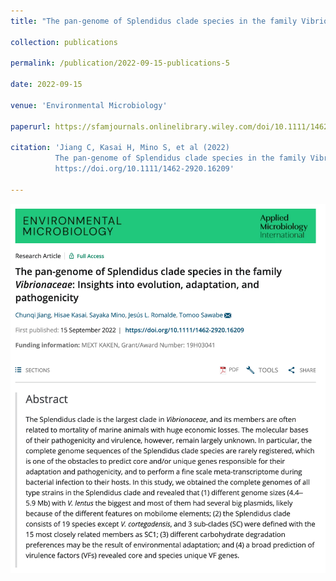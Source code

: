 ```yaml
---
title: "The pan‐genome of Splendidus clade species in the family Vibrionaceae: insights into evolution, adaptation, and pathogenicity"

collection: publications

permalink: /publication/2022-09-15-publications-5

date: 2022-09-15

venue: 'Environmental Microbiology'

paperurl: https://sfamjournals.onlinelibrary.wiley.com/doi/10.1111/1462-2920.16209

citation: 'Jiang C, Kasai H, Mino S, et al (2022) 
          The pan‐genome of Splendidus clade species in the family Vibrionaceae : Insights into evolution, adaptation, and pathogenicity. Environ Microbiol X:1–20. 
          https://doi.org/10.1111/1462-2920.16209'

---
```



<img src="/images/pub-screencut/pub05.png"  align=center />
